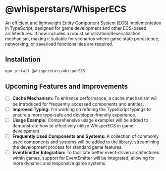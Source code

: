 # @whisperstars/WhisperECS

An efficient and lightweight Entity Component System (ECS) implementation in TypeScript, designed for game development and other ECS-based architectures.
It now includes a robust serialization/deserialization mechanism, making it suitable for scenarios where game state persistence, networking, or save/load functionalities are required.

## Installation

```bash
npm install @whisperstars/whisperECS
```

## Upcoming Features and Improvements

- [ ] **Cache Mechanism:** To enhance performance, a cache mechanism will be introduced for frequently accessed components and entities.
- [ ] **Improved Typing:** I'm working on refining the TypeScript typings to ensure a more type-safe and developer-friendly experience.
- [ ] **Usage Example:** Comprehensive usage examples will be added to demonstrate how to effectively utilize WhisperECS in game development.
- [ ] **Frequently Used Components and Systems:** A collection of commonly used components and systems will be added to the library, streamlining the development process for standard game features.
- [ ] **EventEmitter Integration:** To facilitate better event-driven architectures within games, support for EventEmitter will be integrated, allowing for more dynamic and responsive game systems.